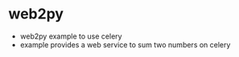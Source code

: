 # web2py
 * web2py example to use celery
 * example provides a web service to sum two numbers on celery
